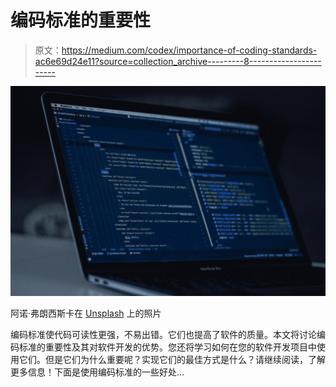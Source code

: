 # 编码标准的重要性

> 原文：<https://medium.com/codex/importance-of-coding-standards-ac6e69d24e11?source=collection_archive---------8----------------------->

![](img/279e7c4d202416c065edd9f983a54108.png)

阿诺·弗朗西斯卡在 [Unsplash](https://unsplash.com?utm_source=medium&utm_medium=referral) 上的照片

编码标准使代码可读性更强，不易出错。它们也提高了软件的质量。本文将讨论编码标准的重要性及其对软件开发的优势。您还将学习如何在您的软件开发项目中使用它们。但是它们为什么重要呢？实现它们的最佳方式是什么？请继续阅读，了解更多信息！下面是使用编码标准的一些好处…